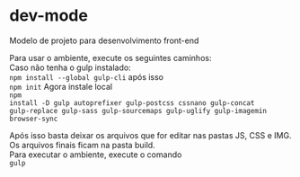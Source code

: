 # dev-mode
Modelo de projeto para desenvolvimento front-end<br>

Para usar o ambiente, execute os seguintes caminhos:<br>
Caso não tenha o gulp instalado:<br>
<code>npm install --global gulp-cli</code>
após isso<br>
<code>npm init</code>
Agora instale local<br>
<code>npm install -D gulp autoprefixer gulp-postcss cssnano gulp-concat gulp-replace gulp-sass gulp-sourcemaps gulp-uglify gulp-imagemin browser-sync</code>

Após isso basta deixar os arquivos que for editar nas pastas JS, CSS e IMG.<br>
Os arquivos finais ficam na pasta build.<br>
Para executar o ambiente, execute o comando<br>
<code>gulp</code>
